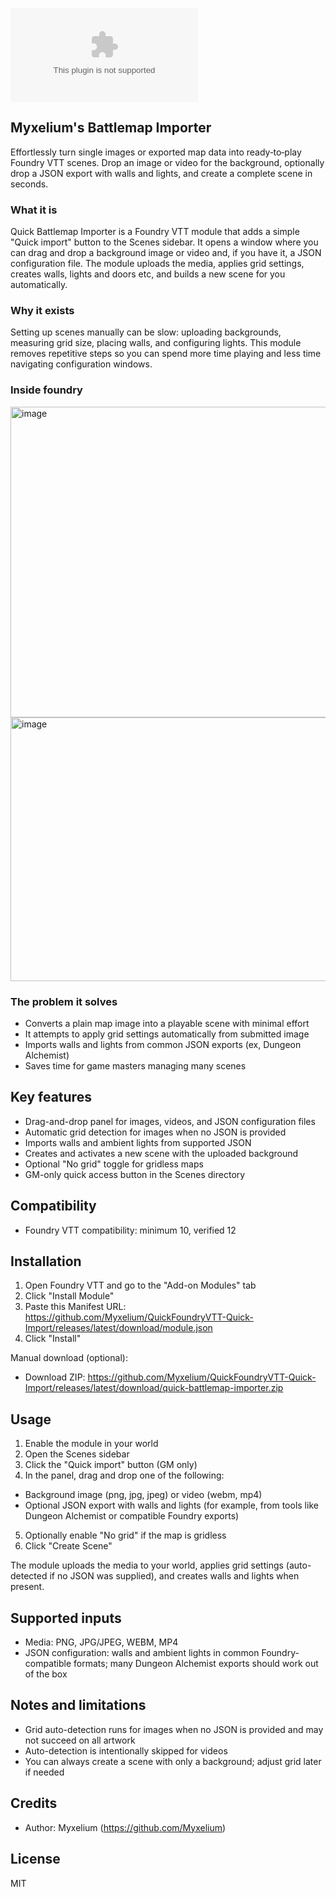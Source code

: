 ![GitHub Downloads (specific asset, all releases)](https://img.shields.io/github/downloads/Myxelium/FoundryVTT-Quick-Import/quick-battlemap-importer.zip)


## Myxelium's Battlemap Importer

Effortlessly turn single images or exported map data into ready‑to‑play Foundry VTT scenes. Drop an image or video for the background, optionally drop a JSON export with walls and lights, and create a complete scene in seconds.

### What it is

Quick Battlemap Importer is a Foundry VTT module that adds a simple "Quick import" button to the Scenes sidebar. It opens a window where you can drag and drop a background image or video and, if you have it, a JSON configuration file. The module uploads the media, applies grid settings, creates walls, lights and doors etc, and builds a new scene for you automatically.

### Why it exists

Setting up scenes manually can be slow: uploading backgrounds, measuring grid size, placing walls, and configuring lights. This module removes repetitive steps so you can spend more time playing and less time navigating configuration windows.


### Inside foundry
<img width="629" height="497" alt="image" src="https://github.com/user-attachments/assets/a848543f-7a96-439a-8897-4971cf8a4cb5" />
<img width="538" height="422" alt="image" src="https://github.com/user-attachments/assets/d7672c2e-d241-4ced-8f6f-b5479e522287" />



### The problem it solves

- Converts a plain map image into a playable scene with minimal effort
- It attempts to apply grid settings automatically from submitted image
- Imports walls and lights from common JSON exports (ex, Dungeon Alchemist)
- Saves time for game masters managing many scenes

## Key features

- Drag-and-drop panel for images, videos, and JSON configuration files
- Automatic grid detection for images when no JSON is provided
- Imports walls and ambient lights from supported JSON
- Creates and activates a new scene with the uploaded background
- Optional "No grid" toggle for gridless maps
- GM-only quick access button in the Scenes directory

## Compatibility

- Foundry VTT compatibility: minimum 10, verified 12

## Installation

1. Open Foundry VTT and go to the "Add-on Modules" tab
2. Click "Install Module"
3. Paste this Manifest URL:
  https://github.com/Myxelium/QuickFoundryVTT-Quick-Import/releases/latest/download/module.json
4. Click "Install"

Manual download (optional):

- Download ZIP: https://github.com/Myxelium/QuickFoundryVTT-Quick-Import/releases/latest/download/quick-battlemap-importer.zip

## Usage

1. Enable the module in your world
2. Open the Scenes sidebar
3. Click the "Quick import" button (GM only)
4. In the panel, drag and drop one of the following:
  - Background image (png, jpg, jpeg) or video (webm, mp4)
  - Optional JSON export with walls and lights (for example, from tools like Dungeon Alchemist or compatible Foundry exports)
5. Optionally enable "No grid" if the map is gridless
6. Click "Create Scene"

The module uploads the media to your world, applies grid settings (auto-detected if no JSON was supplied), and creates walls and lights when present.

## Supported inputs

- Media: PNG, JPG/JPEG, WEBM, MP4
- JSON configuration: walls and ambient lights in common Foundry-compatible formats; many Dungeon Alchemist exports should work out of the box

## Notes and limitations

- Grid auto-detection runs for images when no JSON is provided and may not succeed on all artwork
- Auto-detection is intentionally skipped for videos
- You can always create a scene with only a background; adjust grid later if needed

## Credits

- Author: Myxelium (https://github.com/Myxelium)

## License

MIT
